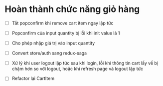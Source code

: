 # Hoàn thành chức năng giỏ hàng

- [ ] Tắt popconfirm khi remove cart item ngay lập tức

- [ ] Popconfirm của input quantity bị lỗi khi init value là 1

- [ ] Cho phép nhập giá trị vào input quantity

- [ ] Convert store/auth sang redux-saga

- [ ] Xử lý khi user logout lập tức sau khi login, lỗi khi thông tin cart lấy về bị chậm hơn so với logout, hoặc khi refresh page và logout lập tức

- [ ] Refactor lại CartItem